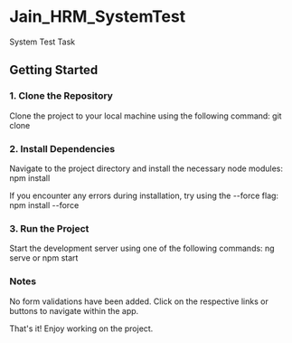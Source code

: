 # Jain_HRM_SystemTest
System Test Task

## Getting Started

### 1. Clone the Repository
Clone the project to your local machine using the following command:
git clone <repository-url>

### 2. Install Dependencies
Navigate to the project directory and install the necessary node modules:  npm install

If you encounter any errors during installation, try using the --force flag: npm install --force

### 3. Run the Project
Start the development server using one of the following commands: ng serve or npm start

### Notes
No form validations have been added.
Click on the respective links or buttons to navigate within the app.

That's it! Enjoy working on the project.
